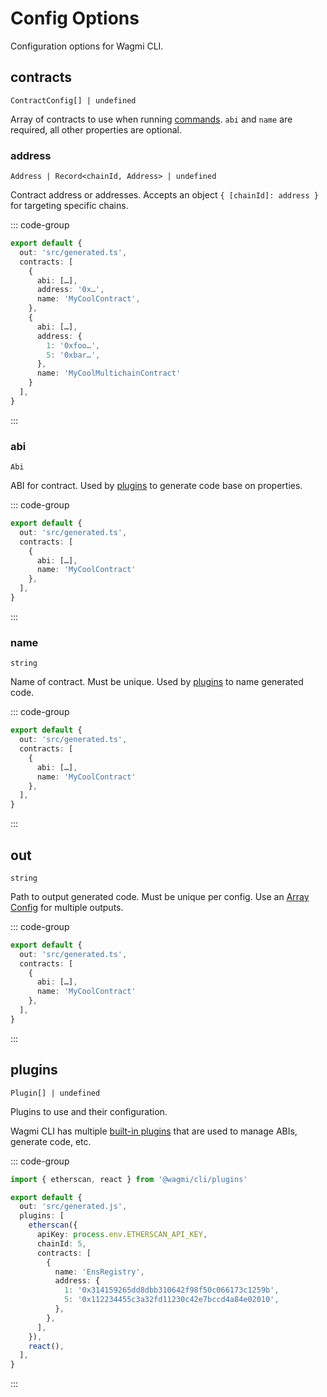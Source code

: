 # Config Options

Configuration options for Wagmi CLI.

## contracts

`ContractConfig[] | undefined`

Array of contracts to use when running [commands](/cli/api/commands). `abi` and `name` are required, all other properties are optional.

### address

`Address | Record<chainId, Address> | undefined`

Contract address or addresses. Accepts an object `{ [chainId]: address }` for targeting specific chains.

::: code-group
```ts {6,11-14} [wagmi.config.ts]
export default {
  out: 'src/generated.ts',
  contracts: [
    {
      abi: […],
      address: '0x…',
      name: 'MyCoolContract',
    },
    {
      abi: […],
      address: {
        1: '0xfoo…',
        5: '0xbar…',
      },
      name: 'MyCoolMultichainContract'
    }
  ],
}
```
:::

### abi

`Abi`

ABI for contract. Used by [plugins](/cli/plugins) to generate code base on properties.

::: code-group
```ts {5} [wagmi.config.ts]
export default {
  out: 'src/generated.ts',
  contracts: [
    {
      abi: […],
      name: 'MyCoolContract'
    },
  ],
}
```
:::

### name

`string`

Name of contract. Must be unique. Used by [plugins](/cli/plugins) to name generated code.

::: code-group
```ts {6} [wagmi.config.ts]
export default {
  out: 'src/generated.ts',
  contracts: [
    {
      abi: […],
      name: 'MyCoolContract'
    },
  ],
}
```
:::

## out

`string`

Path to output generated code. Must be unique per config. Use an [Array Config](/cli/configuration/configuring-cli#array-config) for multiple outputs.

::: code-group
```ts {2} [wagmi.config.ts]
export default {
  out: 'src/generated.ts',
  contracts: [
    {
      abi: […],
      name: 'MyCoolContract'
    },
  ],
}
```
:::

## plugins

`Plugin[] | undefined`

Plugins to use and their configuration.

Wagmi CLI has multiple [built-in plugins](/cli/api/plugins) that are used to manage ABIs, generate code, etc.

::: code-group
```ts {1,5-20} [wagmi.config.ts]
import { etherscan, react } from '@wagmi/cli/plugins'

export default {
  out: 'src/generated.js',
  plugins: [
    etherscan({
      apiKey: process.env.ETHERSCAN_API_KEY,
      chainId: 5,
      contracts: [
        {
          name: 'EnsRegistry',
          address: {
            1: '0x314159265dd8dbb310642f98f50c066173c1259b',
            5: '0x112234455c3a32fd11230c42e7bccd4a84e02010',
          },
        },
      ],
    }),
    react(),
  ],
}
```
:::